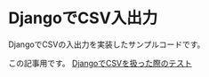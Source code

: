 # DjangoでCSV入出力

DjangoでCSVの入出力を実装したサンプルコードです。

この記事用です。
[DjangoでCSVを扱った際のテスト](https://selfs-ryo.com/detail/django_csv_test)

